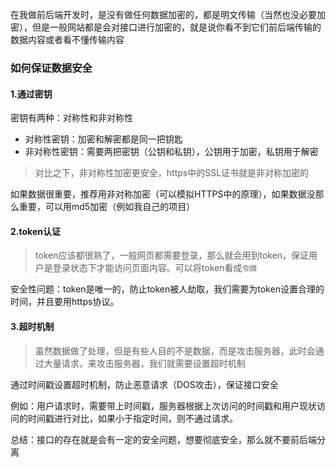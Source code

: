 在我做前后端开发时，是没有做任何数据加密的，都是明文传输（当然也没必要加密），但是一般网站都是会对接口进行加密的，就是说你看不到它们前后端传输的数据内容或者看不懂传输内容

### 如何保证数据安全

#### 1.通过密钥

密钥有两种：对称性和非对称性

- 对称性密钥：加密和解密都是同一把钥匙
- 非对称性密钥：需要两把密钥（公钥和私钥），公钥用于加密，私钥用于解密

> 对比之下，非对称性加密更安全，https中的SSL证书就是非对称加密的

如果数据很重要，推荐用非对称加密（可以模拟HTTPS中的原理），如果数据没那么重要，可以用md5加密（例如我自己的项目）

#### 2.token认证

> token应该都很熟了，一般网页都需要登录，那么就会用到token，保证用户是登录状态下才能访问页面内容。可以将token看成`令牌`

安全性问题：token是唯一的，防止token被人劫取，我们需要为token设置合理的时间，并且要用https协议。

#### 3.超时机制

> 虽然数据做了处理，但是有些人目的不是数据，而是攻击服务器，此时会通过大量请求，来攻击服务器，我们就需要设置超时机制

通过时间戳设置超时机制，防止恶意请求（DOS攻击），保证接口安全

例如：用户请求时，需要带上时间戳，服务器根据上次访问的时间戳和用户现状访问的时间戳进行对比，如果小于指定时间，则不通过请求。



总结：接口的存在就是会有一定的安全问题，想要彻底安全，那么就不要前后端分离
